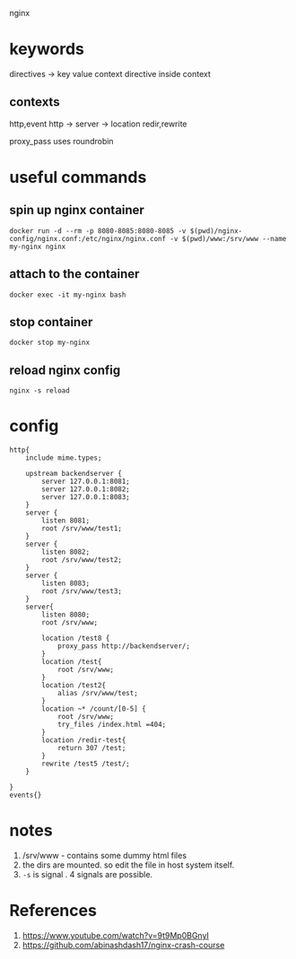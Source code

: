 nginx
# keywords
directives -> key value
context
directive inside context
## contexts
 http,event
 http -> server -> location
 redir,rewrite

proxy_pass uses roundrobin

# useful commands
## spin up nginx container
`docker run -d --rm -p 8080-8085:8080-8085 -v $(pwd)/nginx-config/nginx.conf:/etc/nginx/nginx.conf -v $(pwd)/www:/srv/www --name my-nginx nginx`
## attach to the container
`docker exec -it my-nginx bash`
## stop container
`docker stop my-nginx`
## reload nginx config
`nginx -s reload`

# config
```
http{
    include mime.types;

    upstream backendserver {
        server 127.0.0.1:8081;
        server 127.0.0.1:8082;
        server 127.0.0.1:8083;
    }
    server {
        listen 8081;
        root /srv/www/test1;
    }
    server {
        listen 8082;
        root /srv/www/test2;
    }
    server {
        listen 8083;
        root /srv/www/test3;
    }
    server{
        listen 8080;
        root /srv/www;

        location /test8 {
            proxy_pass http://backendserver/;
        }
        location /test{
            root /srv/www;
        }
        location /test2{
            alias /srv/www/test;
        }
        location ~* /count/[0-5] {
            root /srv/www;
            try_files /index.html =404;
        }
        location /redir-test{
            return 307 /test;
        }
        rewrite /test5 /test/;
    }

}
events{}

```

# notes
1. /srv/www - contains some dummy html files
2. the dirs are mounted. so edit the file in host system itself.
3. `-s`  is signal . 4 signals are possible.

# References
1. https://www.youtube.com/watch?v=9t9Mp0BGnyI
2. https://github.com/abinashdash17/nginx-crash-course
